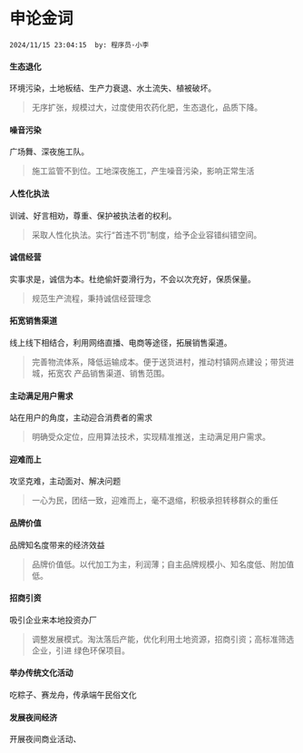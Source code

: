 # 申论金词
`2024/11/15 23:04:15  by: 程序员·小李`

#### 生态退化

环境污染，土地板结、生产力衰退、水土流失、植被破坏。

> 无序扩张，规模过大，过度使用农药化肥，生态退化，品质下降。


#### 噪音污染

广场舞、深夜施工队。

> 施工监管不到位。工地深夜施工，产生噪音污染，影响正常生活


#### 人性化执法

训诫、好言相劝，尊重、保护被执法者的权利。

> 采取人性化执法。实行“首违不罚”制度，给予企业容错纠错空间。


#### 诚信经营

实事求是，诚信为本。杜绝偷奸耍滑行为，不会以次充好，保质保量。


> 规范生产流程，秉持诚信经营理念


#### 拓宽销售渠道

线上线下相结合，利用网络直播、电商等途径，拓展销售渠道。

> 完善物流体系，降低运输成本。便于送货进村，推动村镇网点建设；带货进城，拓宽农产品销售渠道、销售范围。


#### 主动满足用户需求

站在用户的角度，主动迎合消费者的需求

> 明确受众定位，应用算法技术，实现精准推送，主动满足用户需求。


#### 迎难而上

攻坚克难，主动面对、解决问题

> 一心为民，团结一致，迎难而上，毫不退缩，积极承担转移群众的重任


#### 品牌价值

品牌知名度带来的经济效益

> 品牌价值低。以代加工为主，利润薄；自主品牌规模小、知名度低、附加值低。


#### 招商引资

吸引企业来本地投资办厂

> 调整发展模式。淘汰落后产能，优化利用土地资源，招商引资；高标准筛选企业，引进绿色环保项目。


#### 举办传统文化活动

吃粽子、赛龙舟，传承端午民俗文化


#### 发展夜间经济

开展夜间商业活动、




